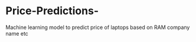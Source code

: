 # Price-Predictions-
Machine learning model to predict price of laptops based on RAM company name etc 
